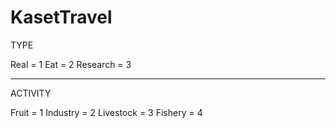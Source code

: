 KasetTravel
=======
TYPE

Real = 1
Eat = 2
Research = 3


**********
ACTIVITY

Fruit = 1
Industry = 2
Livestock = 3
Fishery = 4
